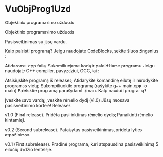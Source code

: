 # VuObjProg1Uzd
Objektinio programavimo užduotis

Objektinio programavimo užduotis

Pasisveikinimas su jūsų vardu.

Kaip paleisti programą? Jeigu naudojate CodeBlocks, sekite šiuos žingsnius :

Atidarome .cpp failą.
Sukomiliuojame kodą ir paleidžiame programa.
Jeigu naudojate C++ compiler, pavyzdziui, GCC, tai :

Atsisiųskite programą iš releases;
Atidarykite komandinę eilutę ir nurodykite programos vietą;
Sukompiliuokite programą (rašykite g++ main.cpp -o main)
Paleiskite programą parašydami ./main.
Kaip naudoti programą?

Įveskite savo vardą;
Įveskite rėmelio dydį (v1.0)
Jūsų nuosava pasisveikinimo kortelė!
Releases

v1.0 (Final release). Pridėta pasirinktinas rėmelio dydis; Panaikinti rėmelio kintamieji.

v0.2 (Second subrelease). Pataisytas pasisveikinimas, pridėta lyties atpažinimas.

v0.1 (First subrelease). Pradinė programa, kuri atspausdina pasisveikinimą 5 eilučių dydžio lentelėje.
